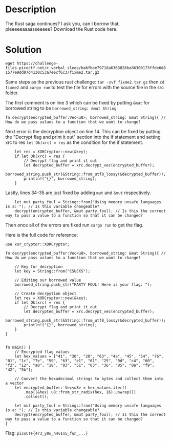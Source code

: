 # Description

The Rust saga continues? I ask you, can I borrow that, pleeeeeaaaasseeeee?
Download the Rust code here.

# Solution

`wget https://challenge-files.picoctf.net/c_verbal_sleep/babfbee79718a6363826ba86300173ffde6d81577e9dd07d4130c53a7eecf6c3/fixme2.tar.gz`

Same steps as the previous rust challenge: `tar -xvf fixme2.tar.gz` then `cd fixme2` and `cargo run` to test the file for errors with the source file in the src folder. 

The first comment is on line 3 which can be fixed by putting `&mut` for borrowed string to be `borrowed_string: &mut String`.

```
fn decrypt(encrypted_buffer:Vec<u8>, borrowed_string: &mut String){ // How do we pass values to a function that we want to change?
```

Next error is the decryption object on line 14. This can be fixed by putting the "Decrypt flag and print it out" section into the if statement and setting xrc to res `let Ok(xrc) = res` as the condition for the if statement.

```
    let res = XORCryptor::new(&key);
    if let Ok(xrc) = res {
        // Decrypt flag and print it out
        let decrypted_buffer = xrc.decrypt_vec(encrypted_buffer);
        borrowed_string.push_str(&String::from_utf8_lossy(&decrypted_buffer));
        println!("{}", borrowed_string);
    }
```

Lastly, lines 34-35 are just fixed by adding `mut` and `&mut` respectively.

```
    let mut party_foul = String::from("Using memory unsafe languages is a: "); // Is this variable changeable?
    decrypt(encrypted_buffer, &mut party_foul); // Is this the correct way to pass a value to a function so that it can be changed?
```

Then once all of the errors are fixed run `cargo run` to get the flag.

Here is the full code for reference:
```
use xor_cryptor::XORCryptor;

fn decrypt(encrypted_buffer:Vec<u8>, borrowed_string: &mut String){ // How do we pass values to a function that we want to change?

    // Key for decryption
    let key = String::from("CSUCKS");

    // Editing our borrowed value
    borrowed_string.push_str("PARTY FOUL! Here is your flag: ");

    // Create decrpytion object
    let res = XORCryptor::new(&key);
    if let Ok(xrc) = res {
        // Decrypt flag and print it out
        let decrypted_buffer = xrc.decrypt_vec(encrypted_buffer);
        borrowed_string.push_str(&String::from_utf8_lossy(&decrypted_buffer));
        println!("{}", borrowed_string);
    }
}


fn main() {
    // Encrypted flag values
    let hex_values = ["41", "30", "20", "63", "4a", "45", "54", "76", "01", "1c", "7e", "59", "63", "e1", "61", "25", "0d", "c4", "60", "f2", "12", "a0", "18", "03", "51", "03", "36", "05", "0e", "f9", "42", "5b"];

    // Convert the hexadecimal strings to bytes and collect them into a vector
    let encrypted_buffer: Vec<u8> = hex_values.iter()
        .map(|&hex| u8::from_str_radix(hex, 16).unwrap())
        .collect();

    let mut party_foul = String::from("Using memory unsafe languages is a: "); // Is this variable changeable?
    decrypt(encrypted_buffer, &mut party_foul); // Is this the correct way to pass a value to a function so that it can be changed?
}
```

Flag: `picoCTF{4r3_y0u_h4v1n5_fun_...}`
